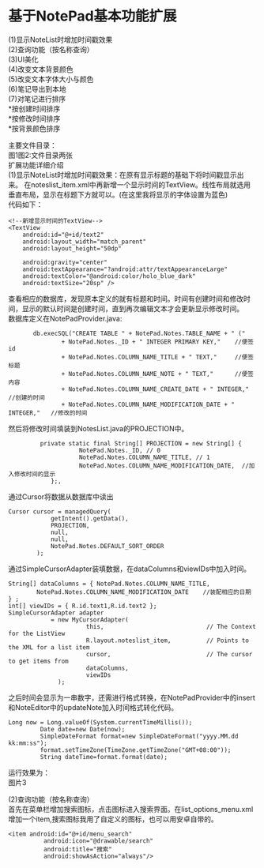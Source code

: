 # 基于NotePad基本功能扩展
(1)显示NoteList时增加时间戳效果<br>
(2)查询功能（按名称查询）<br>
(3)UI美化<br>
(4)改变文本背景颜色<br>
(5)改变文本字体大小与颜色<br>
(6)笔记导出到本地<br>
(7)对笔记进行排序<br>
   *按创建时间排序<br>
   *按修改时间排序<br>
   *按背景颜色排序<br>

主要文件目录：<br>
图1图2:文件目录两张<br>
扩展功能详细介绍<br>
(1)显示NoteList时增加时间戳效果：在原有显示标题的基础下将时间戳显示出来。
在noteslist_item.xml中再新增一个显示时间的TextView。线性布局就选用垂直布局，显示在标题下方就可以。(在这里我将显示的字体设置为蓝色)<br>
代码如下：<br>

    <!--新增显示时间的TextView-->
    <TextView
        android:id="@+id/text2"
        android:layout_width="match_parent"
        android:layout_height="50dp"

        android:gravity="center"
        android:textAppearance="?android:attr/textAppearanceLarge"
        android:textColor="@android:color/holo_blue_dark"
        android:textSize="20sp" />
查看相应的数据库，发现原本定义的就有标题和时间。时间有创建时间和修改时间，显示的默认时间是创建时间，直到再次编辑文本才会更新显示修改时间。<br>
数据库定义在NotePadProvider.java:<br>

           db.execSQL("CREATE TABLE " + NotePad.Notes.TABLE_NAME + " ("
                   + NotePad.Notes._ID + " INTEGER PRIMARY KEY,"    //便签id
                   + NotePad.Notes.COLUMN_NAME_TITLE + " TEXT,"     //便签标题
                   + NotePad.Notes.COLUMN_NAME_NOTE + " TEXT,"      //便签内容
                   + NotePad.Notes.COLUMN_NAME_CREATE_DATE + " INTEGER,"   //创建的时间
                   + NotePad.Notes.COLUMN_NAME_MODIFICATION_DATE + " INTEGER,"   //修改的时间
                   
然后将修改时间填装到NotesList.java的PROJECTION中。  

             private static final String[] PROJECTION = new String[] {
                        NotePad.Notes._ID, // 0
                        NotePad.Notes.COLUMN_NAME_TITLE, // 1
                        NotePad.Notes.COLUMN_NAME_MODIFICATION_DATE,  //加入修改时间的显示
                };,
                
通过Cursor将数据从数据库中读出

    Cursor cursor = managedQuery(
                getIntent().getData(),            
                PROJECTION,                       
                null,                             
                null,                             
                NotePad.Notes.DEFAULT_SORT_ORDER  
            );
            
通过SimpleCursorAdapter装填数据，在dataColumns和viewIDs中加入时间。

    
    String[] dataColumns = { NotePad.Notes.COLUMN_NAME_TITLE,
            NotePad.Notes.COLUMN_NAME_MODIFICATION_DATE    //装配相应的日期
    } ;
    int[] viewIDs = { R.id.text1,R.id.text2 };
    SimpleCursorAdapter adapter
                = new MyCursorAdapter(
                          this,                             // The Context for the ListView
                          R.layout.noteslist_item,          // Points to the XML for a list item
                          cursor,                           // The cursor to get items from
                          dataColumns,
                          viewIDs
                  );

之后时间会显示为一串数字，还需进行格式转换，在NotePadProvider中的insert和NoteEditor中的updateNote加入时间格式转化代码。  

    Long now = Long.valueOf(System.currentTimeMillis());
             Date date=new Date(now);
             SimpleDateFormat format=new SimpleDateFormat("yyyy.MM.dd kk:mm:ss");
             format.setTimeZone(TimeZone.getTimeZone("GMT+08:00"));
             String dateTime=format.format(date);
运行效果为：  
图片3  

(2)查询功能（按名称查询）  
首先在菜单栏增加搜索图标，点击图标进入搜索界面。在list_options_menu.xml增加一个item,搜索图标我用了自定义的图标，也可以用安卓自带的。  

    <item android:id="@+id/menu_search"
              android:icon="@drawable/search"
              android:title="搜索"
              android:showAsAction="always"/>



